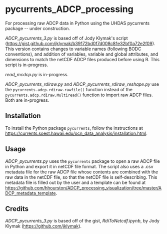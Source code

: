 # pycurrents_ADCP_processing

For processing raw ADCP data in Python using the UHDAS pycurrents package -- under construction.

*ADCP_pycurrents_3.py* is based off of Jody Klymak's script (https://gist.github.com/jklymak/b39172bd0f7d008c81e32bf0a72e2f09). 
This version contains changes to variable names (following BODC conventions), and addition of variables, variable and global attributes, and dimensions to match the netCDF ADCP files produced before using R. This script is in-progress.

*read_mcdcp.py* is in-progress.

*ADCP_pycurrents_rdiraw.py* and *ADCP_pycurrents_rdiraw_reshape.py* use the `pycurrents.adcp.rdiraw.rawfile()` function instead of the `pycurrents.adcp.rdiraw.Multiread()` function to import raw ADCP files. Both are in-progress.

## Installation
To install the Python package `pycurrents`, follow the instructions at https://currents.soest.hawaii.edu/ocn_data_analysis/installation.html.

## Usage
*ADCP_pycurrents.py* uses the `pycurrents` package to open a raw ADCP file in Python and export it in netCDF file format. The script also uses a .csv metadata file for the raw ADCP file whose contents are combined with the raw data in the netCDF file, so that the netCDF file is self-describing. This metadata file is filled out by the user and a template can be found at https://github.com/hhourston/ADCP_processing_visualization/tree/master/ADCP_metadata_template. 

## Credits
*ADCP_pycurrents_3.py* is based off of the gist, *RdiToNetcdf.ipynb*, by Jody Klymak (https://github.com/jklymak).
